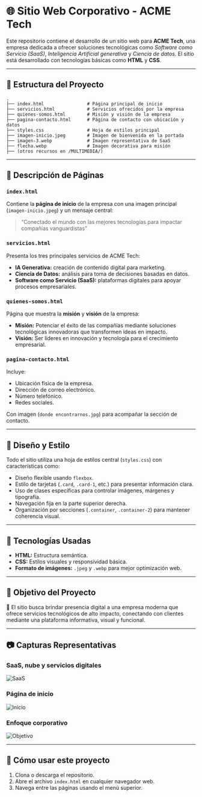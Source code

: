 # 🌐 Sitio Web Corporativo - ACME Tech

Este repositorio contiene el desarrollo de un sitio web para **ACME Tech**, una empresa dedicada a ofrecer soluciones tecnológicas como *Software como Servicio (SaaS)*, *Inteligencia Artificial generativa* y *Ciencia de datos*. El sitio está desarrollado con tecnologías básicas como **HTML** y **CSS**.

---

## 📁 Estructura del Proyecto

```
.
├── index.html                # Página principal de inicio
├── servicios.html            # Servicios ofrecidos por la empresa
├── quienes-somos.html        # Misión y visión de la empresa
├── pagina-contacto.html      # Página de contacto con ubicación y datos
├── styles.css                # Hoja de estilos principal
├── imagen-inicio.jpeg        # Imagen de bienvenida en la portada
├── imagen-3.webp             # Imagen representativa de SaaS
├── flecha.webp               # Imagen decorativa para misión
├── (otros recursos en /MULTIMEDIA/)
```

---

## 📄 Descripción de Páginas

### `index.html`
Contiene la **página de inicio** de la empresa con una imagen principal (`imagen-inicio.jpeg`) y un mensaje central:

> “Conectado el mundo con las mejores tecnologías para impactar compañías vanguardistas”

### `servicios.html`
Presenta los tres principales servicios de ACME Tech:

- **IA Generativa:** creación de contenido digital para marketing.
- **Ciencia de Datos:** análisis para toma de decisiones basadas en datos.
- **Software como Servicio (SaaS):** plataformas digitales para apoyar procesos empresariales.

### `quienes-somos.html`
Página que muestra la **misión** y **visión** de la empresa:

- **Misión:** Potenciar el éxito de las compañías mediante soluciones tecnológicas innovadoras que transformen ideas en impacto.
- **Visión:** Ser líderes en innovación y tecnología para el crecimiento empresarial.

### `pagina-contacto.html`
Incluye:

- Ubicación física de la empresa.
- Dirección de correo electrónico.
- Número telefónico.
- Redes sociales.

Con imagen (`donde encontrarnos.jpg`) para acompañar la sección de contacto.

---

## 🎨 Diseño y Estilo

Todo el sitio utiliza una hoja de estilos central (`styles.css`) con características como:

- Diseño flexible usando `flexbox`.
- Estilo de tarjetas (`.card`, `.card-1`, etc.) para presentar información clara.
- Uso de clases específicas para controlar imágenes, márgenes y tipografía.
- Navegación fija en la parte superior derecha.
- Organización por secciones (`.container`, `.container-2`) para mantener coherencia visual.

---

## 🧩 Tecnologías Usadas

- **HTML:** Estructura semántica.
- **CSS:** Estilos visuales y responsividad básica.
- **Formato de imágenes:** `.jpeg` y `.webp` para mejor optimización web.

---

## 🏁 Objetivo del Proyecto

🎯 El sitio busca brindar presencia digital a una empresa moderna que ofrece servicios tecnológicos de alto impacto, conectando con clientes mediante una plataforma informativa, visual y funcional.

---

## 📷 Capturas Representativas

### SaaS, nube y servicios digitales
![SaaS](./imagen-3.webp)

### Página de inicio
![Inicio](./imagen-inicio.jpeg)

### Enfoque corporativo
![Objetivo](./flecha.webp)

---

## 📌 Cómo usar este proyecto

1. Clona o descarga el repositorio.
2. Abre el archivo `index.html` en cualquier navegador web.
3. Navega entre las páginas usando el menú superior.
